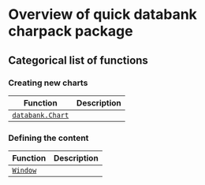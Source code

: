 
# Overview of quick databank charpack package

## Categorical list of functions

### Creating new charts

| Function | Description |
|---|---|
[`databank.Chart`](Chart.md)                         |

### Defining the content

| Function | Description |
|---|---|
[`Window`](Window.md)                                          |
